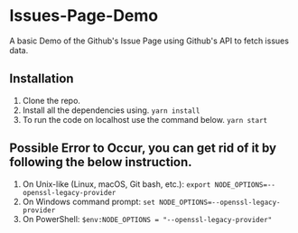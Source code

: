 # Issues-Page-Demo
A basic Demo of the Github's Issue Page using Github's API to fetch issues data.

## Installation 
1. Clone the repo.
2. Install all the dependencies using.
``` yarn install ```
3. To run the code on localhost use the command below.
``` yarn start ```

## Possible Error to Occur, you can get rid of it by following the below instruction.

1. On Unix-like (Linux, macOS, Git bash, etc.):
``` export NODE_OPTIONS=--openssl-legacy-provider ```
2. On Windows command prompt:
``` set NODE_OPTIONS=--openssl-legacy-provider ```
3. On PowerShell:
``` $env:NODE_OPTIONS = "--openssl-legacy-provider" ```
